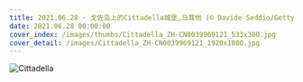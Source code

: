 ```yaml
---
title: 2021.06.28 - 戈佐岛上的Cittadella城堡,马耳他 (© Davide Seddio/Getty Images)
date: 2021.06.28 00:00:00
cover_index: /images/thumbs/Cittadella_ZH-CN0039969121_533x300.jpg
cover_detail: /images/Cittadella_ZH-CN0039969121_1920x1080.jpg
---
```


![Cittadella](/images/Cittadella_ZH-CN0039969121_1920x1080.jpg)
